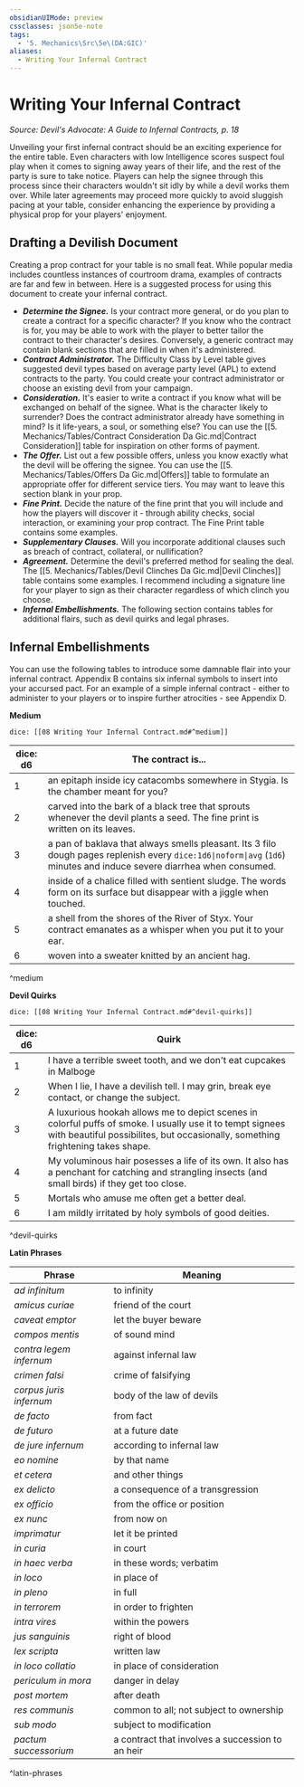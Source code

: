 ```yaml
---
obsidianUIMode: preview
cssclasses: json5e-note
tags:
  - '5. Mechanics\Src\5e\(DA:GIC)'
aliases:
  - Writing Your Infernal Contract
---
```

# Writing Your Infernal Contract
*Source: Devil's Advocate: A Guide to Infernal Contracts, p. 18* 

Unveiling your first infernal contract should be an exciting experience for the entire table. Even characters with low Intelligence scores suspect foul play when it comes to signing away years of their life, and the rest of the party is sure to take notice. Players can help the signee through this process since their characters wouldn't sit idly by while a devil works them over. While later agreements may proceed more quickly to avoid sluggish pacing at your table, consider enhancing the experience by providing a physical prop for your players' enjoyment.

## Drafting a Devilish Document

Creating a prop contract for your table is no small feat. While popular media includes countless instances of courtroom drama, examples of contracts are far and few in between. Here is a suggested process for using this document to create your infernal contract.

- ***Determine the Signee.*** Is your contract more general, or do you plan to create a contract for a specific character? If you know who the contract is for, you may be able to work with the player to better tailor the contract to their character's desires. Conversely, a generic contract may contain blank sections that are filled in when it's administered.  
- ***Contract Administrator.*** The Difficulty Class by Level table gives suggested devil types based on average party level (APL) to extend contracts to the party. You could create your contract administrator or choose an existing devil from your campaign.  
- ***Consideration.*** It's easier to write a contract if you know what will be exchanged on behalf of the signee. What is the character likely to surrender? Does the contract administrator already have something in mind? Is it life-years, a soul, or something else? You can use the [[5. Mechanics/Tables/Contract Consideration Da Gic.md\|Contract Consideration]] table for inspiration on other forms of payment.  
- ***The Offer.*** List out a few possible offers, unless you know exactly what the devil will be offering the signee. You can use the [[5. Mechanics/Tables/Offers Da Gic.md\|Offers]] table to formulate an appropriate offer for different service tiers. You may want to leave this section blank in your prop.  
- ***Fine Print.*** Decide the nature of the fine print that you will include and how the players will discover it - through ability checks, social interaction, or examining your prop contract. The Fine Print table contains some examples.  
- ***Supplementary Clauses.*** Will you incorporate additional clauses such as breach of contract, collateral, or nullification?  
- ***Agreement.*** Determine the devil's preferred method for sealing the deal. The [[5. Mechanics/Tables/Devil Clinches Da Gic.md\|Devil Clinches]] table contains some examples. I recommend including a signature line for your player to sign as their character regardless of which clinch you choose.  
- ***Infernal Embellishments.*** The following section contains tables for additional flairs, such as devil quirks and legal phrases.  

## Infernal Embellishments

You can use the following tables to introduce some damnable flair into your infernal contract. Appendix B contains six infernal symbols to insert into your accursed pact. For an example of a simple infernal contract - either to administer to your players or to inspire further atrocities - see Appendix D.

**Medium**

`dice: [[08 Writing Your Infernal Contract.md#^medium]]`

| dice: d6 | The contract is... |
|----------|--------------------|
| 1 | an epitaph inside icy catacombs somewhere in Stygia. Is the chamber meant for you? |
| 2 | carved into the bark of a black tree that sprouts whenever the devil plants a seed. The fine print is written on its leaves. |
| 3 | a pan of baklava that always smells pleasant. Its 3 filo dough pages replenish every `dice:1d6\|noform\|avg` (`1d6`) minutes and induce severe diarrhea when consumed. |
| 4 | inside of a chalice filled with sentient sludge. The words form on its surface but disappear with a jiggle when touched. |
| 5 | a shell from the shores of the River of Styx. Your contract emanates as a whisper when you put it to your ear. |
| 6 | woven into a sweater knitted by an ancient hag. |
^medium

**Devil Quirks**

`dice: [[08 Writing Your Infernal Contract.md#^devil-quirks]]`

| dice: d6 | Quirk |
|----------|-------|
| 1 | I have a terrible sweet tooth, and we don't eat cupcakes in Malboge |
| 2 | When I lie, I have a devilish tell. I may grin, break eye contact, or change the subject. |
| 3 | A luxurious hookah allows me to depict scenes in colorful puffs of smoke. I usually use it to tempt signees with beautiful possibilites, but occasionally, something frightening takes shape. |
| 4 | My voluminous hair posesses a life of its own. It also has a penchant for catching and strangling insects (and small birds) if they get too close. |
| 5 | Mortals who amuse me often get a better deal. |
| 6 | I am mildly irritated by holy symbols of good deities. |
^devil-quirks

**Latin Phrases**

| Phrase | Meaning |
|--------|---------|
| *ad infinitum* | to infinity |
| *amicus curiae* | friend of the court |
| *caveat emptor* | let the buyer beware |
| *compos mentis* | of sound mind |
| *contra legem infernum* | against infernal law |
| *crimen falsi* | crime of falsifying |
| *corpus juris infernum* | body of the law of devils |
| *de facto* | from fact |
| *de futuro* | at a future date |
| *de jure infernum* | according to infernal law |
| *eo nomine* | by that name |
| *et cetera* | and other things |
| *ex delicto* | a consequence of a transgression |
| *ex officio* | from the office or position |
| *ex nunc* | from now on |
| *imprimatur* | let it be printed |
| *in curia* | in court |
| *in haec verba* | in these words; verbatim |
| *in loco* | in place of |
| *in pleno* | in full |
| *in terrorem* | in order to frighten |
| *intra vires* | within the powers |
| *jus sanguinis* | right of blood |
| *lex scripta* | written law |
| *in loco collatio* | in place of consideration |
| *periculum in mora* | danger in delay |
| *post mortem* | after death |
| *res communis* | common to all; not subject to ownership |
| *sub modo* | subject to modification |
| *pactum successorium* | a contract that involves a succession to an heir |
^latin-phrases
